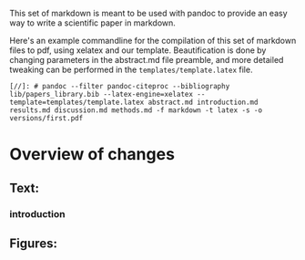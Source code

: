 This set of markdown is meant to be used with pandoc to provide an easy way to write a scientific paper in markdown. 

Here's an example commandline for the compilation of this set of markdown files to pdf, using xelatex and our template. Beautification is done by changing parameters in the abstract.md file preamble, and more detailed tweaking can be performed in the `templates/template.latex` file.

```
[//]: # pandoc --filter pandoc-citeproc --bibliography lib/papers_library.bib --latex-engine=xelatex --template=templates/template.latex abstract.md introduction.md results.md discussion.md methods.md -f markdown -t latex -s -o versions/first.pdf
```

# Overview of changes

## Text:

### introduction


## Figures:

